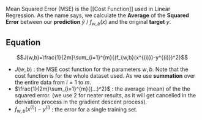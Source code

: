 Mean Squared Error (MSE) is the [[Cost Function]] used in Linear Regression. As the name says, we calculate the **Average** of the **Squared Error** between our **prediction** $\hat y~/~f_{w,b}(x)$ and the original **target** $y$.
## Equation
$$J(w,b)=\frac{1}{2m}\sum_{i=1}^{m}{(f_{w,b}(x^{(i)})-y^{(i)})^2}$$
- $J(w,b)$ : the MSE cost function for the parameters $w, b$.
  Note that the cost function is for the whole dataset used. As we use **summation** over the entire data from $i=1$ to $m$.
- $\frac{1}{2m}\sum_{i=1}^{m}{(...)^2}$ : the average (mean) of the the squared error. (we use 2 for neater results, as it will get cancelled in the derivation process in the gradient descent process).
- $f_{w,b}{(x^{(i)})}-y^{(i)}$ : the error for a single training set.